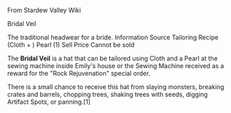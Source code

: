 From Stardew Valley Wiki

Bridal Veil

The traditional headwear for a bride. Information Source Tailoring Recipe  
(Cloth + ) Pearl (1) Sell Price Cannot be sold

The **Bridal Veil** is a hat that can be tailored using Cloth and a Pearl at the sewing machine inside Emily's house or the Sewing Machine received as a reward for the "Rock Rejuvenation" special order.

There is a small chance to receive this hat from slaying monsters, breaking crates and barrels, chopping trees, shaking trees with seeds, digging Artifact Spots, or panning.\[1]